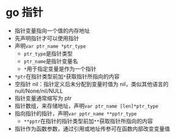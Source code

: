 # go 指针

- 指针变量指向一个值的内存地址
- 先声明指针才可以使用指针
- 声明`var ptr_name *ptr_type`
  - `ptr_type`是指针类型
  - `ptr_name`是指针变量名
  - `*`用于指定变量是作为一个指针
- `*ptr`在指针类型前加`*`获取指针所指向的内容
- 空指针 nil：指针定义后未分配到变量时值为 nil，类似其他语言的 null/None/nil/NULL
- 指针变量通常缩写为 ptr
- 指针数组，来存储地址，声明`var ptr_name [len]*ptr_type`
- 指向指针的指针，声明`var pptr_name **pptr_type`
  - `**pptr`在指针的指针类型前加`**`获取指针所指向的内容
- 指针作为函数参数，通过引用或地址传参可在函数内部改变变量值